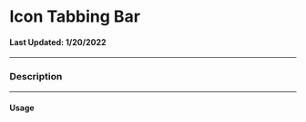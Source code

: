 # Icon Tabbing Bar

#### Last Updated: 1/20/2022
--------------------

### Description 

--------------------

#### Usage 

~~~

~~~
